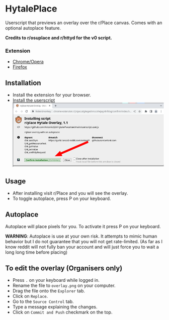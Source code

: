 # HytalePlace
Userscript that previews an overlay over the r/Place canvas. Comes with an optional autoplace feature.


**Credits to r/osuplace and r/httyd for the v0 script.**

### Extension
- [Chrome/Opera](https://chrome.google.com/webstore/detail/violentmonkey/jinjaccalgkegednnccohejagnlnfdag)
- [Firefox](https://addons.mozilla.org/en-US/firefox/addon/violentmonkey/)

## Installation
- Install the extension for your browser.
- [Install the userscript](https://github.com/Antonio32A/HytalePlace/raw/main/userscript.user.js)
![install](.github/images/install.png)

## Usage
- After installing visit r/Place and you will see the overlay.
- To toggle autoplace, press P on your keyboard.

## Autoplace
Autoplace will place pixels for you. To activate it press P on your keyboard.

**WARNING**: Autoplace is use at your own risk. It attempts to mimic human behavior but I do not guarantee that you will not get rate-limited. 
(As far as I know reddit will not fully ban your account and will just force you to wait a long long time before placing)

## To edit the overlay (Organisers only)
- Press `.` on your keyboard while logged in.
- Rename the file to `overlay.png` on your computer.
- Drag the file onto the `Explorer` tab.
- Click on `Replace`.
- Go to the `Source Control` tab.
- Type a message explaining the changes.
- Click on `Commit and Push` checkmark on the top.
